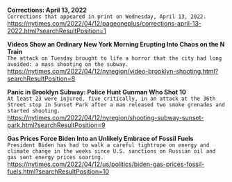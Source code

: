 **Corrections: April 13, 2022**\
`Corrections that appeared in print on Wednesday, April 13, 2022.`\
https://nytimes.com/2022/04/12/pageoneplus/corrections-april-13-2022.html?searchResultPosition=1

**Videos Show an Ordinary New York Morning Erupting Into Chaos on the N Train**\
`The attack on Tuesday brought to life a horror that the city had long avoided: a mass shooting on the subway.`\
https://nytimes.com/2022/04/12/nyregion/video-brooklyn-shooting.html?searchResultPosition=8

**Panic in Brooklyn Subway: Police Hunt Gunman Who Shot 10**\
`At least 23 were injured, five critically, in an attack at the 36th Street stop in Sunset Park after a man released two smoke grenades and started shooting.`\
https://nytimes.com/2022/04/12/nyregion/shooting-subway-sunset-park.html?searchResultPosition=9

**Gas Prices Force Biden Into an Unlikely Embrace of Fossil Fuels**\
`President Biden has had to walk a careful tightrope on energy and climate change in the weeks since U.S. sanctions on Russian oil and gas sent energy prices soaring.`\
https://nytimes.com/2022/04/12/us/politics/biden-gas-prices-fossil-fuels.html?searchResultPosition=10

